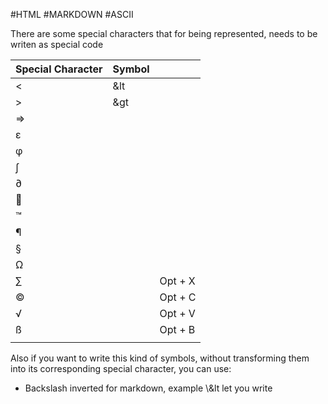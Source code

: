 #HTML #MARKDOWN #ASCII

There are some special characters that for being represented, needs to be writen as special code

| Special Character | Symbol |  |
| ---- | ---- | ---- |
| < | \&lt |  |
| > | \&gt |  |
| ⇒ |  |  |
| ε |  |  |
| φ |  |  |
| ∫ |  |  |
| ∂ |  |  |
|  |  |  |
| ™ |  |  |
| ¶ |  |  |
| § |  |  |
| Ω |  |  |
| ∑ |  | Opt + X |
| © |  | Opt + C |
| √ |  | Opt + V |
| ß |  | Opt + B |
|   |  |  |



Also if you want to write this kind of symbols, without transforming them into its corresponding special character, you can use: 

* Backslash inverted for markdown, example \\\&lt let you write 

